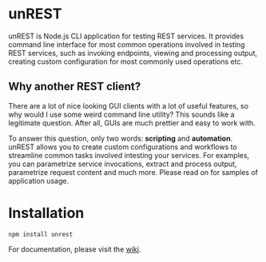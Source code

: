 # unREST
unREST is Node.js CLI application for testing REST services. It provides command line interface for most common operations involved in testing REST services, such as invoking endpoints, viewing and processing output, creating custom configuration for most commonly used operations etc.

## Why another REST client?
There are a lot of nice looking GUI clients with a lot of useful features, so why would I use some weird command line utility? This sounds like a legitimate question. After all, GUIs are much prettier and easy to work with. 

To answer this question, only two words: **scripting** and **automation**. unREST allows you to create custom configurations and workflows to streamline common tasks involved intesting your services. For examples, you can parametrize service invocations, extract and process output, parametrize request content and much more. Please read on for samples of application usage.

# Installation

```
npm install unrest
```

For documentation, please visit the [wiki](https://github.com/vdjurovic/unrest/wiki).